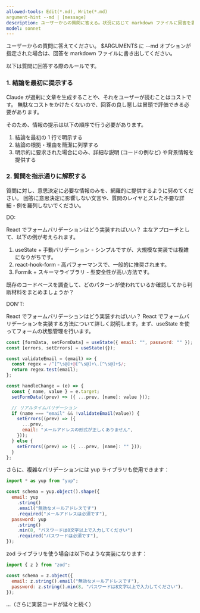 ```yaml
---
allowed-tools: Edit(*.md), Write(*.md)
argument-hint --md | [message]
description: ユーザーからの質問に答える。状況に応じて markdown ファイルに回答を書き出す。
model: sonnet
---
```


ユーザーからの質問に答えてください。
$ARGUMENTS に --md オプションが指定された場合は、回答を markdown ファイルに書き出してください。

以下は質問に回答する際のルールです。

### 1. 結論を最初に提示する

Claude が過剰に文章を生成することや、それをユーザーが読むことはコストです。
無駄なコストをかけたくないので、回答の良し悪しは冒頭で評価できる必要があります。

そのため、情報の提示は以下の順序で行う必要があります。

1. 結論を最初の 1 行で明示する
2. 結論の根拠・理由を簡潔に列挙する
3. 明示的に要求された場合にのみ、詳細な説明 (コードの例など) や背景情報を提供する

### 2. 質問を指示通りに解釈する

質問に対し、意思決定に必要な情報のみを、網羅的に提供するように努めてください。
回答に意思決定に影響しない文言や、質問のレイヤとズレた不要な詳細・例を羅列しないでください。

DO:

<ask>
React でフォームバリデーションはどう実装すればいい？
</ask>

<answer>
主なアプローチとして、以下の例が考えられます。

1. useState + 手動バリデーション - シンプルですが、大規模な実装では複雑になりがちです。
2. react-hook-form - 高パフォーマンスで、一般的に推奨されます。
3. Formik + スキーマライブラリ - 型安全性が高い方法です。

既存のコードベースを調査して、どのパターンが使われているか確認してから判断材料をまとめましょうか？
</answer>

DON'T:

<ask>
React でフォームバリデーションはどう実装すればいい？
</ask>

<answer>
React でフォームバリデーションを実装する方法について詳しく説明します。まず、useState を使ってフォームの状態管理を行います。

```jsx
const [formData, setFormData] = useState({ email: "", password: "" });
const [errors, setErrors] = useState({});

const validateEmail = (email) => {
  const regex = /^[^\s@]+@[^\s@]+\.[^\s@]+$/;
  return regex.test(email);
};

const handleChange = (e) => {
  const { name, value } = e.target;
  setFormData((prev) => ({ ...prev, [name]: value }));

  // リアルタイムバリデーション
  if (name === "email" && !validateEmail(value)) {
    setErrors((prev) => ({
      ...prev,
      email: "メールアドレスの形式が正しくありません",
    }));
  } else {
    setErrors((prev) => ({ ...prev, [name]: "" }));
  }
};
```

さらに、複雑なバリデーションには yup ライブラリも使用できます：

```jsx
import * as yup from "yup";

const schema = yup.object().shape({
  email: yup
    .string()
    .email("無効なメールアドレスです")
    .required("メールアドレスは必須です"),
  password: yup
    .string()
    .min(8, "パスワードは8文字以上で入力してください")
    .required("パスワードは必須です"),
});
```

zod ライブラリを使う場合は以下のような実装になります：

```jsx
import { z } from "zod";

const schema = z.object({
  email: z.string().email("無効なメールアドレスです"),
  password: z.string().min(8, "パスワードは8文字以上で入力してください"),
});
```

...（さらに実装コードが延々と続く）
</answer>
